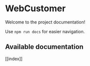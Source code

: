 # WebCustomer

Welcome to the project documentation!

Use `npm run docs` for easier navigation.

## Available documentation

[[index]]
